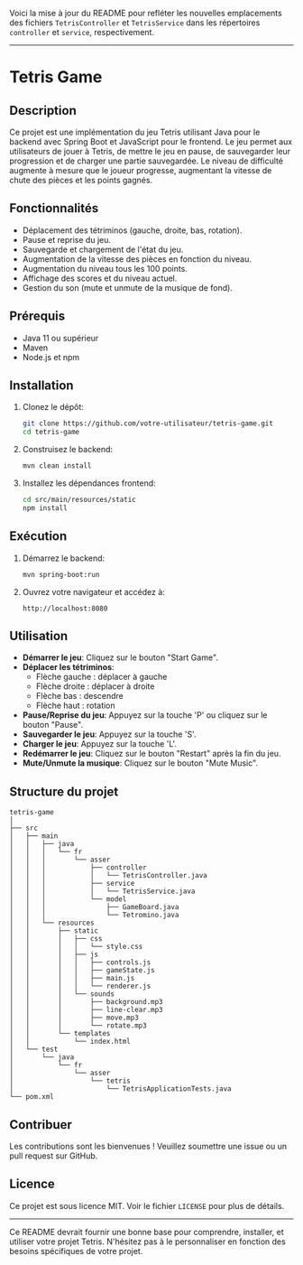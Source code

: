 Voici la mise à jour du README pour refléter les nouvelles emplacements des fichiers `TetrisController` et `TetrisService` dans les répertoires `controller` et `service`, respectivement.

---

# Tetris Game

## Description

Ce projet est une implémentation du jeu Tetris utilisant Java pour le backend avec Spring Boot et JavaScript pour le frontend. Le jeu permet aux utilisateurs de jouer à Tetris, de mettre le jeu en pause, de sauvegarder leur progression et de charger une partie sauvegardée. Le niveau de difficulté augmente à mesure que le joueur progresse, augmentant la vitesse de chute des pièces et les points gagnés.

## Fonctionnalités

- Déplacement des tétriminos (gauche, droite, bas, rotation).
- Pause et reprise du jeu.
- Sauvegarde et chargement de l'état du jeu.
- Augmentation de la vitesse des pièces en fonction du niveau.
- Augmentation du niveau tous les 100 points.
- Affichage des scores et du niveau actuel.
- Gestion du son (mute et unmute de la musique de fond).

## Prérequis

- Java 11 ou supérieur
- Maven
- Node.js et npm

## Installation

1. Clonez le dépôt:
    ```sh
    git clone https://github.com/votre-utilisateur/tetris-game.git
    cd tetris-game
    ```

2. Construisez le backend:
    ```sh
    mvn clean install
    ```

3. Installez les dépendances frontend:
    ```sh
    cd src/main/resources/static
    npm install
    ```

## Exécution

1. Démarrez le backend:
    ```sh
    mvn spring-boot:run
    ```

2. Ouvrez votre navigateur et accédez à:
    ```
    http://localhost:8080
    ```

## Utilisation

- **Démarrer le jeu**: Cliquez sur le bouton "Start Game".
- **Déplacer les tétriminos**:
    - Flèche gauche : déplacer à gauche
    - Flèche droite : déplacer à droite
    - Flèche bas : descendre
    - Flèche haut : rotation
- **Pause/Reprise du jeu**: Appuyez sur la touche 'P' ou cliquez sur le bouton "Pause".
- **Sauvegarder le jeu**: Appuyez sur la touche 'S'.
- **Charger le jeu**: Appuyez sur la touche 'L'.
- **Redémarrer le jeu**: Cliquez sur le bouton "Restart" après la fin du jeu.
- **Mute/Unmute la musique**: Cliquez sur le bouton "Mute Music".

## Structure du projet

```
tetris-game
│
├── src
│   ├── main
│   │   ├── java
│   │   │   └── fr
│   │   │       └── asser
│   │   │           ├── controller
│   │   │           │   └── TetrisController.java
│   │   │           ├── service
│   │   │           │   └── TetrisService.java
│   │   │           └── model
│   │   │               ├── GameBoard.java
│   │   │               └── Tetromino.java
│   │   └── resources
│   │       ├── static
│   │       │   ├── css
│   │       │   │   └── style.css
│   │       │   ├── js
│   │       │   │   ├── controls.js
│   │       │   │   ├── gameState.js
│   │       │   │   ├── main.js
│   │       │   │   └── renderer.js
│   │       │   └── sounds
│   │       │       ├── background.mp3
│   │       │       ├── line-clear.mp3
│   │       │       ├── move.mp3
│   │       │       └── rotate.mp3
│   │       └── templates
│   │           └── index.html
│   └── test
│       └── java
│           └── fr
│               └── asser
│                   └── tetris
│                       └── TetrisApplicationTests.java
└── pom.xml
```

## Contribuer

Les contributions sont les bienvenues ! Veuillez soumettre une issue ou un pull request sur GitHub.

## Licence

Ce projet est sous licence MIT. Voir le fichier `LICENSE` pour plus de détails.

---

Ce README devrait fournir une bonne base pour comprendre, installer, et utiliser votre projet Tetris. N'hésitez pas à le personnaliser en fonction des besoins spécifiques de votre projet.